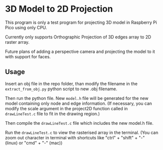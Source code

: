 # 3D Model to 2D Projection
This program is only a test program for projecting 3D model in Raspberry Pi Pico using only CPU.  

Currently only supports Orthographic Projection of 3D edges array to 2D raster array.

Future plans of adding a perspective camera and projecting the model to it with support for faces.


## Usage
Insert an obj file in the repo folder, than modify the filename in the ```extract_from_obj.py``` python script to new .obj filename.

Then run the python file. New ```model.h``` file will be generated for the new model containing only node and edge information. 
(If necessary, you can modify the scale argument in the project2D function called in ```drawLineTest.c``` file to fit in the drawing region.)

Then compile the ```drawLineTest.c``` file which includes the new model.h file. 

Run the ```drawLineTest.c``` to view the rasterised array in the terminal. (You can zoom out character in terminal with shortcuts like "ctrl" + "shift" + "-" (linux) or "cmd" + "-" (mac))